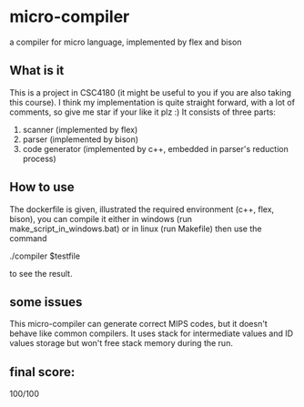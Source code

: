 # micro-compiler
a compiler for micro language, implemented by flex and bison

## What is it
This is a project in CSC4180 (it might be useful to you if you are also taking this course). 
I think my implementation is quite straight forward, with a lot of comments, 
so give me star if your like it plz :)
It consists of three parts: 

1. scanner (implemented by flex)
2. parser (implemented by bison)
3. code generator (implemented by c++, embedded in parser's reduction process)

## How to use
The dockerfile is given, illustrated the required environment (c++, flex, bison),
you can compile it either in windows (run make_script_in_windows.bat) or in linux (run Makefile)
then use the command

  ./compiler \$testfile
  
to see the result.

## some issues
This micro-compiler can generate correct MIPS codes, but it doesn't behave like common compilers. 
It uses stack for intermediate values and ID values storage but won't free stack memory during the run.

## final score:
100/100
